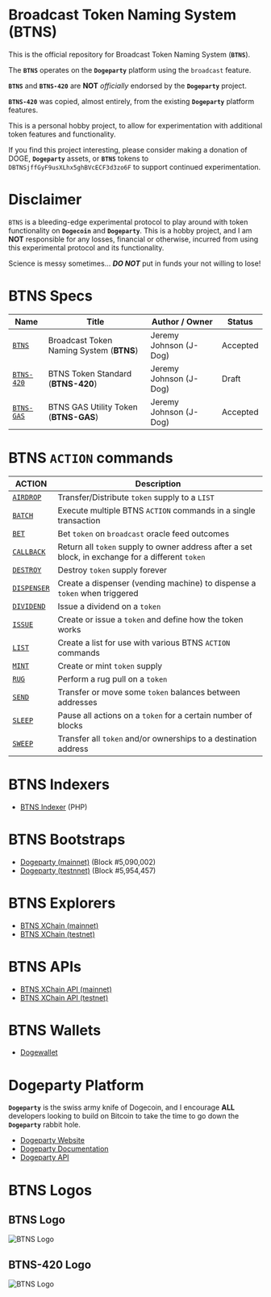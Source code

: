 # Broadcast Token Naming System (BTNS)

This is the official repository for Broadcast Token Naming System (**`BTNS`**). 

The **`BTNS`** operates on the **`Dogeparty`** platform using the `broadcast` feature. 

**`BTNS`** and **`BTNS-420`** are **NOT** _officially_ endorsed by the **`Dogeparty`** project. 

**`BTNS-420`** was copied, almost entirely, from the existing **`Dogeparty`** platform features. 

This is a personal hobby project, to allow for experimentation with additional token features and functionality.

If you find this project interesting, please consider making a donation of DOGE, **`Dogeparty`** assets, or **`BTNS`** tokens to `DBTNSjffGyF9usXLhx5ghBVcECF3d3zo6F` to support continued experimentation.


# Disclaimer 
`BTNS` is a bleeding-edge experimental protocol to play around with token functionality on **`Dogecoin`** and **`Dogeparty`**. This is a hobby project, and  I am **NOT** responsible for any losses, financial or otherwise, incurred from using this experimental protocol and its functionality. 

Science is messy sometimes... _**DO NOT**_ put in funds your not willing to lose!


# BTNS Specs

Name                          | Title                                     |  Author / Owner        | Status        |
----------------------------  | ----------------------------------------- | ---------------------- | ------------- |
[`BTNS`](./docs/BTNS.md)        | Broadcast Token Naming System (**BTNS**)  | Jeremy Johnson (J-Dog) | Accepted    |
[`BTNS-420`](./docs/BTNS-420.md)| BTNS Token Standard (**BTNS-420**)        | Jeremy Johnson (J-Dog) | Draft       |
[`BTNS-GAS`](./docs/BTNS-GAS.md)| BTNS GAS Utility Token (**BTNS-GAS**)     | Jeremy Johnson (J-Dog) | Accepted    |


# BTNS `ACTION` commands

| ACTION                                     | Description                                                                                       | 
| ------------------------------------------ | ------------------------------------------------------------------------------------------------- |
| [`AIRDROP`](./docs/actions/AIRDROP.md)     | Transfer/Distribute `token` supply to a `LIST`                                                    |
| [`BATCH`](./docs/actions/BATCH.md)         | Execute multiple BTNS `ACTION` commands in a single transaction                                   |
| [`BET`](./docs/actions/BET.md)             | Bet `token` on `broadcast` oracle feed outcomes                                                   |
| [`CALLBACK`](./docs/actions/CALLBACK.md)   | Return all `token` supply to owner address after a set block, in exchange for a different `token` |
| [`DESTROY`](./docs/actions/DESTROY.md)     | Destroy `token` supply forever                                                                    |
| [`DISPENSER`](./docs/actions/DISPENSER.md) | Create a dispenser (vending machine) to dispense a `token` when triggered                         |
| [`DIVIDEND`](./docs/actions/DIVIDEND.md)   | Issue a dividend on a `token`                                                                     |
| [`ISSUE`](./docs/actions/ISSUE.md)         | Create or issue a `token` and define how the token works                                          |
| [`LIST`](./docs/actions/LIST.md)           | Create a list for use with various BTNS `ACTION` commands                                         |
| [`MINT`](./docs/actions/MINT.md)           | Create or mint `token` supply                                                                     |
| [`RUG`](./docs/actions/RUG.md)             | Perform a rug pull on a `token`                                                                   |
| [`SEND`](./docs/actions/SEND.md)           | Transfer or move some `token` balances between addresses                                          |
| [`SLEEP`](./docs/actions/SLEEP.md)         | Pause all actions on a `token` for a certain number of blocks                                     |
| [`SWEEP`](./docs/actions/SWEEP.md)         | Transfer all `token` and/or ownerships to a destination address                                   |


# BTNS Indexers
- [BTNS Indexer](.indexer/) (PHP)

# BTNS Bootstraps
- [Dogeparty (mainnet)](.indexer/bootstrap/BTNS_Dogeparty.sql.gz) (Block #5,090,002)
- [Dogeparty (testnnet)](.indexer/bootstrap/BTNS_Dogeparty_Testnet.sql.gz) (Block #5,954,457)


# BTNS Explorers
- [BTNS XChain (mainnet)](https://btns-dogeparty.xchain.io/)
- [BTNS XChain (testnet)](https://btns-dogeparty-testnet.xchain.io/)


# BTNS APIs
- [BTNS XChain API (mainnet)](https://btns-dogeparty.xchain.io/api)
- [BTNS XChain API (testnet)](https://btns-dogeparty-testnet.xchain.io/api)


# BTNS Wallets
- [Dogewallet](https://github.com/DogepartyXDP/dogewallet-desktop/releases)


# Dogeparty Platform
**`Dogeparty`** is the swiss army knife of Dogecoin, and I encourage **ALL** developers looking to build on Bitcoin to take the time to go down the **`Dogeparty`** rabbit hole.
- [Dogeparty Website](https://dogeparty.net)
- [Dogeparty Documentation](https://github.com/DogepartyXDP/Documentation)
- [Dogeparty API](https://dogeparty.net/api/)


# BTNS Logos

## BTNS Logo
![BTNS Logo](./logos/BTNS.wtf.png)

## BTNS-420 Logo
![BTNS Logo](./logos/BTNS-420.io.png)
